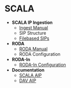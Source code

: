 # SCALA

* __SCALA IP Ingestion__
  - [Ingest Manual](https://github.com/Automatic-Ingest-Digital-Archives/SCALA/blob/main/SCALA%20IP%20Ingest%20Manual.md)
  - SIP Structure
  - [Filebased SIPs](https://github.com/Automatic-Ingest-Digital-Archives/SCALA/blob/main/Filebased%20SIPs.md)
* __RODA__
  - [RODA Manual](https://github.com/Automatic-Ingest-Digital-Archives/SCALA/blob/main/RODA.md)
  - RODA Configuration
* __RODA-In__
  - [RODA-In Configuration](https://github.com/Automatic-Ingest-Digital-Archives/SCALA/blob/main/RODA-In.md)
* __Documentation__
  - [SCALA AIP](https://github.com/Automatic-Ingest-Digital-Archives/SCALA/blob/main/AIP%20Interpretation%20Manual.md)
  - [DAV AIP](https://github.com/Automatic-Ingest-Digital-Archives/SCALA/blob/main/DAV%20AIP.md)

